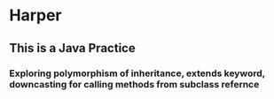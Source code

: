 # Harper

## This is a Java Practice

### Exploring polymorphism of inheritance, extends keyword, downcasting for calling methods from subclass refernce 
